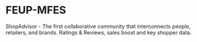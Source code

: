 # FEUP-MFES
ShopAdvisor - The first collaborative community that interconnects people, retailers, and brands. Ratings &amp; Reviews, sales boost and key shopper data. 
